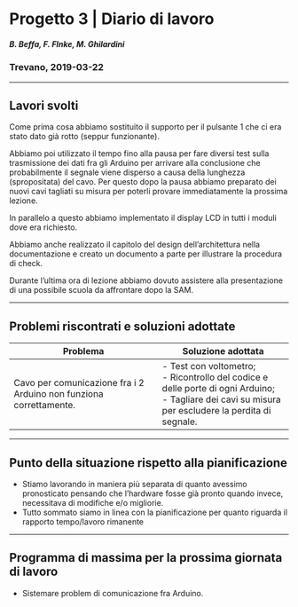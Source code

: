 # Progetto 3 | Diario di lavoro
##### B. Beffa, F. FInke, M. Ghilardini
### Trevano, 2019-03-22
---
## Lavori svolti
Come prima cosa abbiamo sostituito il supporto per il pulsante 1 che ci era stato dato già rotto (seppur funzionante).

Abbiamo poi utilizzato il tempo fino alla pausa per fare diversi test sulla trasmissione dei dati fra gli Arduino per arrivare alla conclusione che probabilmente il segnale viene disperso a causa della lunghezza (spropositata) del cavo. Per questo dopo la pausa abbiamo preparato dei nuovi cavi tagliati su misura per poterli provare immediatamente la prossima lezione.

In parallelo a questo abbiamo implementato il display LCD in tutti i moduli dove era richiesto.

Abbiamo anche realizzato il capitolo del design dell’architettura nella documentazione e creato un documento a parte per illustrare la procedura di check.

Durante l’ultima ora di lezione abbiamo dovuto assistere alla presentazione di una possibile scuola da
affrontare dopo la SAM.

---

## Problemi riscontrati e soluzioni adottate 
| Problema              | Soluzione adottata    | 
|-----------------------|-----------------------|
|Cavo per comunicazione fra i 2 Arduino non funziona correttamente.| - Test con voltometro; <br> - Ricontrollo del codice e delle porte di ogni Arduino; <br> - Tagliare dei cavi su misura per escludere la perdita di segnale.

---

##  Punto della situazione rispetto alla pianificazione
- Stiamo lavorando in maniera più separata di quanto avessimo pronosticato pensando che l’hardware fosse già pronto quando invece, necessitava di modifiche e/o migliorie.
- Tutto sommato siamo in linea con la pianificazione per quanto riguarda il rapporto tempo/lavoro rimanente

---

## Programma di massima per la prossima giornata di lavoro
- Sistemare problem di comunicazione fra Arduino.